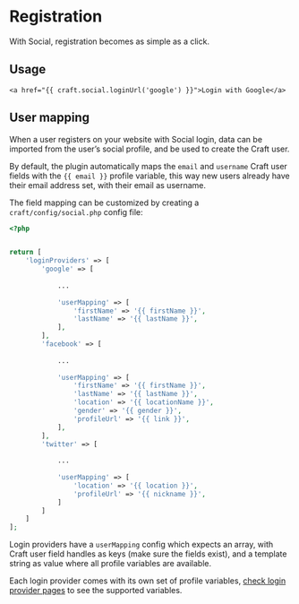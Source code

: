 # Registration

With Social, registration becomes as simple as a click.

## Usage

```twig
<a href="{{ craft.social.loginUrl('google') }}">Login with Google</a>
```

## User mapping

When a user registers on your website with Social login, data can be imported from the user’s social profile, and be used to create the Craft user.

By default, the plugin automatically maps the `email` and `username` Craft user fields with the `{{ email }}` profile variable, this way new users already have their email address set, with their email as username.

The field mapping can be customized by creating a `craft/config/social.php` config file:

```php
<?php


return [
    'loginProviders' => [
        'google' => [
            
            ...
            
            'userMapping' => [
                'firstName' => '{{ firstName }}',
                'lastName' => '{{ lastName }}',
            ],
        ],
        'facebook' => [
            
            ...
            
            'userMapping' => [
                'firstName' => '{{ firstName }}',
                'lastName' => '{{ lastName }}',
                'location' => '{{ locationName }}',
                'gender' => '{{ gender }}',
                'profileUrl' => '{{ link }}',
            ],
        ],
        'twitter' => [
            
            ...
            
            'userMapping' => [
                'location' => '{{ location }}',
                'profileUrl' => '{{ nickname }}',
            ]
        ]
    ]
];
```

Login providers have a `userMapping` config which expects an array, with Craft user field handles as keys (make sure the fields exist), and a template string as value where all profile variables are available.

Each login provider comes with its own set of profile variables, [check login provider pages](../README.md#login-providers) to see the supported variables.